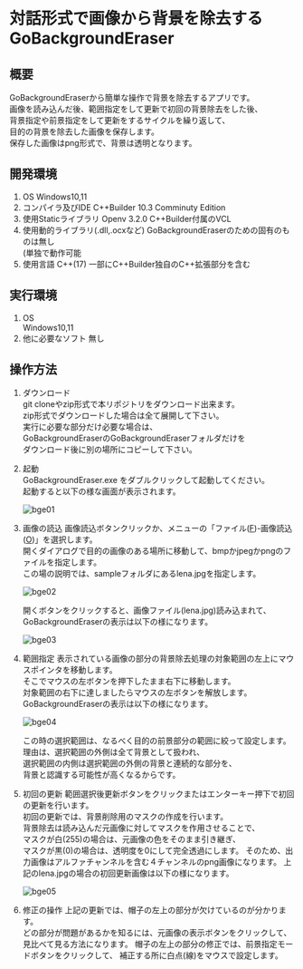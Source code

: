 # 対話形式で画像から背景を除去する　GoBackgroundEraser

## 概要

GoBackgroundEraserから簡単な操作で背景を除去するアプリです。  
画像を読み込んだ後、範囲指定をして更新で初回の背景除去をした後、  
背景指定や前景指定をして更新をするサイクルを繰り返して、  
目的の背景を除去した画像を保存します。  
保存した画像はpng形式で、背景は透明となります。

## 開発環境
1. OS
  Windows10,11
2. コンパイラ及びIDE
 C++Builder 10.3 Comminuty Edition  
3. 使用Staticライブラリ
   Openv 3.2.0
   C++Builder付属のVCL
4. 使用動的ライブラリ(.dll,.ocxなど)
   GoBackgroundEraserのための固有のものは無し  
   (単独で動作可能
6. 使用言語
   C++(17)
   一部にC++Builder独自のC++拡張部分を含む
   
## 実行環境
1. OS  
  Windows10,11
2. 他に必要なソフト
   無し
   
## 操作方法

1. ダウンロード  
   git cloneやzip形式で本リポジトリをダウンロード出来ます。  
   zip形式でダウンロードした場合は全て展開して下さい。  
   実行に必要な部分だけ必要な場合は、  
   GoBackgroundEraserのGoBackgroundEraserフォルダだけを  
   ダウンロード後に別の場所にコピーして下さい。  
2. 起動  
   GoBackgroundEraser.exe をダブルクリックして起動してください。  
   起動すると以下の様な画面が表示されます。  
   
   ![bge01](https://github.com/GouNakano/GoBackgroundEraser/assets/56259253/2e69011c-02e9-4d81-89da-ae4bc3bf3812)
   
4. 画像の読込
   画像読込ボタンクリックか、メニューの「ファイル(<ins>F</ins>)-画像読込(<ins>O</ins>)」を選択します。  
   開くダイアログで目的の画像のある場所に移動して、bmpかjpegかpngのファイルを指定します。  
   この場の説明では、sampleフォルダにあるlena.jpgを指定します。  

   ![bge02](https://github.com/GouNakano/GoBackgroundEraser/assets/56259253/dc2dc9c3-90bf-4bb5-8766-8e0212e9f6e1)

   開くボタンをクリックすると、画像ファイル(lena.jpg)読み込まれて、 
   GoBackgroundEraserの表示は以下の様になります。  

   ![bge03](https://github.com/GouNakano/GoBackgroundEraser/assets/56259253/d1deef63-7aea-4621-a269-4595fb6ff243)
   
5. 範囲指定
   表示されている画像の部分の背景除去処理の対象範囲の左上にマウスポインタを移動します。  
   そこでマウスの左ボタンを押下したまま右下に移動します。  
   対象範囲の右下に達しましたらマウスの左ボタンを解放します。  
   GoBackgroundEraserの表示は以下の様になります。  

   ![bge04](https://github.com/GouNakano/GoBackgroundEraser/assets/56259253/e4e6c2d2-d508-466b-b0f0-9dd21a854d97)

   この時の選択範囲は、なるべく目的の前景部分の範囲に絞って設定します。  
   理由は、選択範囲の外側は全て背景として扱われ、  
   選択範囲の内側は選択範囲の外側の背景と連続的な部分を、  
   背景と認識する可能性が高くなるからです。  
   
5. 初回の更新
   範囲選択後更新ボタンをクリックまたはエンターキー押下で初回の更新を行います。  
   初回の更新では、背景削除用のマスクの作成を行います。  
   背景除去は読み込んだ元画像に対してマスクを作用させることで、  
   マスクが白(255)の場合は、元画像の色をそのまま引き継ぎ、  
   マスクが黒(0)の場合は、透明度を0にして完全透過にします。
   そのため、出力画像はアルファチャンネルを含む４チャンネルのpng画像になります。
   上記のlena.jpgの場合の初回更新画像は以下の様になります。

   ![bge05](https://github.com/GouNakano/GoBackgroundEraser/assets/56259253/df37ff44-19d4-418e-ba3d-172493b1d139)

 6. 修正の操作
    上記の更新では、帽子の左上の部分が欠けているのが分かります。  
    どの部分が問題があるかを知るには、元画像の表示ボタンをクリックして、
    見比べて見る方法になります。
    帽子の左上の部分の修正では、前景指定モードボタンをクリックして、
    補正する所に白点(線)をマウスで設定します。

　

